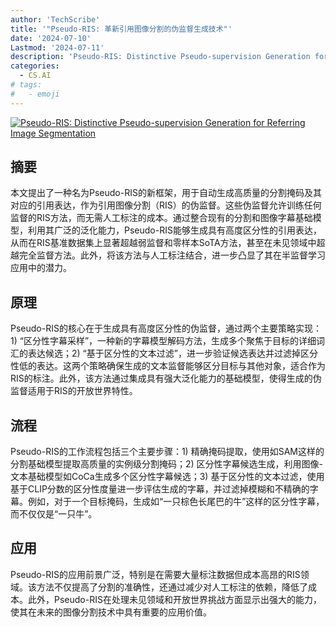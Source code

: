 ```yaml
---
author: 'TechScribe'
title: '"Pseudo-RIS: 革新引用图像分割的伪监督生成技术"'
date: '2024-07-10'
Lastmod: '2024-07-11'
description: 'Pseudo-RIS: Distinctive Pseudo-supervision Generation for Referring Image Segmentation'
categories:
  - CS.AI
# tags:
#   - emoji
---
```


[![Pseudo-RIS: Distinctive Pseudo-supervision Generation for Referring Image Segmentation](https://arxiv-research-1301205113.cos.ap-guangzhou.myqcloud.com/images/2407.07412v1.pdf_0.jpg)](https://arxiv.org/abs/2407.07412v1)

## 摘要

本文提出了一种名为Pseudo-RIS的新框架，用于自动生成高质量的分割掩码及其对应的引用表达，作为引用图像分割（RIS）的伪监督。这些伪监督允许训练任何监督的RIS方法，而无需人工标注的成本。通过整合现有的分割和图像字幕基础模型，利用其广泛的泛化能力，Pseudo-RIS能够生成具有高度区分性的引用表达，从而在RIS基准数据集上显著超越弱监督和零样本SoTA方法，甚至在未见领域中超越完全监督方法。此外，将该方法与人工标注结合，进一步凸显了其在半监督学习应用中的潜力。<!--more-->

## 原理

Pseudo-RIS的核心在于生成具有高度区分性的伪监督，通过两个主要策略实现：1) “区分性字幕采样”，一种新的字幕模型解码方法，生成多个聚焦于目标的详细词汇的表达候选；2) “基于区分性的文本过滤”，进一步验证候选表达并过滤掉区分性低的表达。这两个策略确保生成的文本监督能够区分目标与其他对象，适合作为RIS的标注。此外，该方法通过集成具有强大泛化能力的基础模型，使得生成的伪监督适用于RIS的开放世界特性。

## 流程

Pseudo-RIS的工作流程包括三个主要步骤：1) 精确掩码提取，使用如SAM这样的分割基础模型提取高质量的实例级分割掩码；2) 区分性字幕候选生成，利用图像-文本基础模型如CoCa生成多个区分性字幕候选；3) 基于区分性的文本过滤，使用基于CLIP分数的区分性度量进一步评估生成的字幕，并过滤掉模糊和不精确的字幕。例如，对于一个目标掩码，生成如“一只棕色长尾巴的牛”这样的区分性字幕，而不仅仅是“一只牛”。

## 应用

Pseudo-RIS的应用前景广泛，特别是在需要大量标注数据但成本高昂的RIS领域。该方法不仅提高了分割的准确性，还通过减少对人工标注的依赖，降低了成本。此外，Pseudo-RIS在处理未见领域和开放世界挑战方面显示出强大的能力，使其在未来的图像分割技术中具有重要的应用价值。